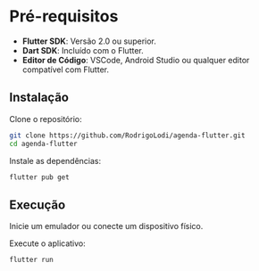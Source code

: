 # Pré-requisitos

- **Flutter SDK**: Versão 2.0 ou superior.
- **Dart SDK**: Incluído com o Flutter.
- **Editor de Código**: VSCode, Android Studio ou qualquer editor compatível com Flutter.

## Instalação

Clone o repositório:

```bash
git clone https://github.com/RodrigoLodi/agenda-flutter.git
cd agenda-flutter
```

Instale as dependências:

```bash
flutter pub get
```

## Execução

Inicie um emulador ou conecte um dispositivo físico.

Execute o aplicativo:

```bash
flutter run
```